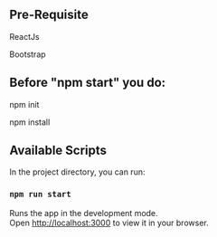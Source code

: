 ## Pre-Requisite
ReactJs

Bootstrap

## Before "npm start" you do:
npm init

npm install

## Available Scripts

In the project directory, you can run:

### `npm run start`

Runs the app in the development mode.\
Open [http://localhost:3000](http://localhost:3000) to view it in your browser.

